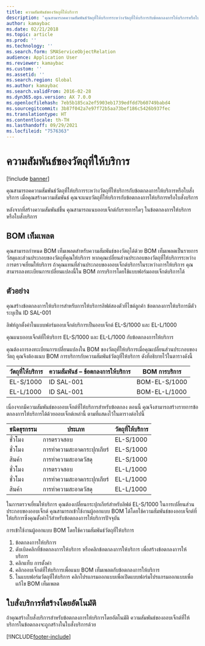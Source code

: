 ```yaml
---
title: ความสัมพันธ์ของวัตถุที่ให้บริการ
description: 'คุณสามารถคความสัมพันธ์วัตถุที่ให้บริการระหว่างวัตถุที่ให้บริการกับข้อตกลงการให้บริการหรือใบสั่งบริการ '
author: kamaybac
ms.date: 02/21/2018
ms.topic: article
ms.prod: ''
ms.technology: ''
ms.search.form: SMAServiceObjectRelation
audience: Application User
ms.reviewer: kamaybac
ms.custom: ''
ms.assetid: ''
ms.search.region: Global
ms.author: kamaybac
ms.search.validFrom: 2016-02-28
ms.dyn365.ops.version: AX 7.0.0
ms.openlocfilehash: 7eb5b185ca2ef5903eb1739edfdd7b60749babd4
ms.sourcegitcommit: 3b87f042a7e97f72b5aa73bef186c5426b937fec
ms.translationtype: HT
ms.contentlocale: th-TH
ms.lasthandoff: 09/29/2021
ms.locfileid: "7576363"
---
```

# <a name="service-object-relations"></a>ความสัมพันธ์ของวัตถุที่ให้บริการ 

[!include [banner](../includes/banner.md)]

คุณสามารถคความสัมพันธ์วัตถุที่ให้บริการระหว่างวัตถุที่ให้บริการกับข้อตกลงการให้บริการหรือใบสั่งบริการ  เมื่อคุณสร้างความสัมพันธ์ คุณจะแนบวัตถุที่ให้บริการกับข้อตกลงการให้บริการหรือใบสั่งบริการ

หลังจากที่สร้างความสัมพันธ์ขึ้น คุณสามารถแนบออบเจ็กต์กับรายการใดๆ ในข้อตกลงการให้บริการหรือใบสั่งบริการ

## <a name="template-boms"></a>BOM เท็มเพลต

คุณสามารถกำหนด BOM เท็มเพลตสำหรับความสัมพันธ์ของวัตถุได้ด้วย  BOM เท็มเพลตเป็นรายการวัสดุและส่วนประกอบของวัตถุที่คุณให้บริการ หากคุณเปลี่ยนส่วนประกอบของวัตถุที่ให้บริการระหว่างการตรวจเยี่ยมให้บริการ ถ้าคุณแทนที่ส่วนประกอบของออบเจ็กต์บริการในระหว่างการให้บริการ คุณสามารถลงทะเบียนการเปลี่ยนแปลงนี้ใน BOM การบริการโดยใช้แบบฟอร์มออบเจ็กต์บริการได้

## <a name="example"></a>ตัวอย่าง

คุณสร้างข้อตกลงการให้บริการสำหรับการให้บริการลิฟต์สองตัวที่ไซต์ลูกค้า
ข้อตกลงการให้บริการมีตัวระบุเป็น ID SAL-001

ลิฟท์ถูกตั้งค่าในแบบฟอร์มออบเจ็กต์บริการเป็นออบเจ็กต์ EL-S/1000 และ EL-L/1000

คุณแนบออบเจ็กต์ที่ให้บริการ EL-S/1000 และ EL-L/1000 กับข้อตกลงการให้บริการ

คุณต้องการลงทะเบียนการเปลี่ยนแปลงใน BOM ของวัตถุที่ให้บริการเมื่อคุณเปลี่ยนส่วนประกอบของวัตถุ คุณจึงต้องแนบ BOM การบริการกับความสัมพันธ์วัตถุที่ให้บริการ ดังที่อธิบายไว้ในตารางดังนี้

| วัตถุที่ให้บริการ | ความสัมพันธ์ – ข้อตกลงการให้บริการ | BOM การบริการ   |
|----------------|------------------------------|---------------|
| EL-S/1000      | ID SAL-001                   | BOM-EL-S/1000 |
| EL-L/1000      | ID SAL-001                   | BOM-EL-L/1000 |

เนื่องจากมีความสัมพันธ์ของออบเจ็กต์ที่ให้บริการสำหรับข้อตกลง ตอนนี้ คุณจึงสามารถสร้างรายการข้อตกลงการให้บริการได้ด้วยออบเจ็กต์เหล่านี้ ตามที่แสดงไว้ในตารางต่อไปนี้

| ชนิดธุรกรรม | ประเภท           | วัตถุที่ให้บริการ |
|------------------|--------------------|----------------|
| ชั่วโมง             | การตรวจสอบ         | EL-S/1000      |
| ชั่วโมง             | การทำความสะอาดกระปุกเกียร์  | EL-S/1000      |
| สินค้า             | การทำความสะอาดวัสดุ | EL-S/1000      |
| ชั่วโมง             | การตรวจสอบ         | EL-L/1000      |
| ชั่วโมง             | การทำความสะอาดกระปุกเกียร์   | EL-L/1000      |
| สินค้า             | การทำความสะอาดวัสดุ | EL-L/1000      |

ในการตรวจเยี่ยมให้บริการ คุณต้องเปลี่ยนกระปุกเกียร์สำหรับลิฟต์ EL-S/1000 ในการเปลี่ยนส่วนประกอบของออบเจ็กต์ คุณสามารถเข้าใช้งานผู้ออกแบบ BOM ได้โดยใช้ความสัมพันธ์ของออบเจ็กต์ที่ให้บริการซึ่งคุณตั้งค่าไว้สำหรับข้อตกลงการให้บริการปัจจุบัน

การเข้าใช้งานผู้ออกแบบ BOM โดยใช้ความสัมพันธ์วัตถุที่ให้บริการ

1. ข้อตกลงการให้บริการ
2. ดับเบิลคลิกที่ข้อตกลงการให้บริการ หรือคลิกข้อตกลงการให้บริการ เพื่อสร้างข้อตกลงการให้บริการ
3. คลิกแท็บ การตั้งค่า
4. คลิกออบเจ็กต์ที่ให้บริการเพื่อแนบ BOM เท็มเพลตกับข้อตกลงการให้บริการ
5. ในแบบฟอร์มวัตถุที่ให้บริการ คลิกโปรแกรมออกแบบเพื่อเปิดแบบฟอร์มโปรแกรมออกแบบเพื่อแก้ไข BOM เท็มเพลต

## <a name="automatically-created-service-orders"></a>ใบสั่งบริการที่สร้างโดยอัตโนมัติ

ถ้าคุณสร้างใบสั่งบริการสำหรับข้อตกลงการให้บริการโดยอัตโนมัติ ความสัมพันธ์ของออบเจ็กต์ที่ให้บริการในข้อตกลงจะถูกสร้างในใบสั่งบริการด้วย



[!INCLUDE[footer-include](../../includes/footer-banner.md)]